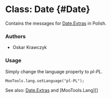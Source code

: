 Class: Date {#Date}
=====================================

Contains the messages for [Date.Extras][] in Polish.

### Authors

* Oskar Krawczyk

### Usage

Simply change the language property to *pl-PL*.

	MooTools.lang.setLanguage("pl-PL");

See also: [Date.Extras][] and [MooTools.Lang][]

[FormValidator]: http://www.mootools.net/more/docs/Forms/FormValidator#FormValidator
[Date.Extras]: http://www.mootools.net/more/docs/Native/Date.Extras